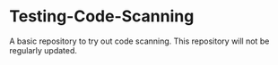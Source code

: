 # Testing-Code-Scanning
A basic repository to try out code scanning. This repository will not be regularly updated.
